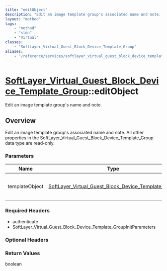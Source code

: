 ```yaml
---
title: "editObject"
description: "Edit an image template group's associated name and note. All other properties in the SoftLayer_Virtual_Guest_Block_Devic... "
layout: "method"
tags:
    - "method"
    - "sldn"
    - "Virtual"
classes:
    - "SoftLayer_Virtual_Guest_Block_Device_Template_Group"
aliases:
    - "/reference/services/softlayer_virtual_guest_block_device_template_group/editObject"
---
```

# [SoftLayer_Virtual_Guest_Block_Device_Template_Group](/reference/services/SoftLayer_Virtual_Guest_Block_Device_Template_Group)::editObject

Edit an image template group's name and note.


## Overview 
Edit an image template group's associated name and note. All other properties in the SoftLayer_Virtual_Guest_Block_Device_Template_Group data type are read-only. 

### Parameters 
|Name | Type | Description |
| --- | --- | --- |
|templateObject| <a href='/reference/datatypes/SoftLayer_Virtual_Guest_Block_Device_Template_Group'>SoftLayer_Virtual_Guest_Block_Device_Template_Group </a>| A skeleton SoftLayer_Virtual_Guest_Block_Device_Template_Group object with only the properties defined that you wish to change. Unchanged properties are left alone.|


### Required Headers
* authenticate
* SoftLayer_Virtual_Guest_Block_Device_Template_GroupInitParameters

### Optional Headers

### Return Values
boolean

